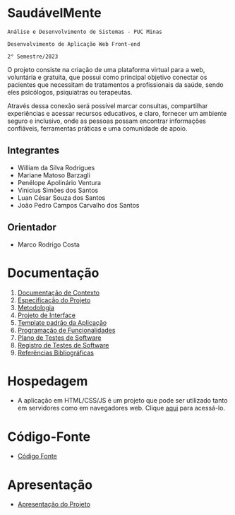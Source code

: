 # SaudávelMente

`Análise e Desenvolvimento de Sistemas - PUC Minas`

`Desenvolvimento de Aplicação Web Front-end`

`2° Semestre/2023`

O projeto consiste na criação de uma plataforma virtual para a web, voluntária e gratuita, que possui como principal objetivo conectar os pacientes que necessitam de tratamentos a profissionais da saúde, sendo eles psicólogos, psiquiatras ou terapeutas.

Através dessa conexão será possível marcar consultas, compartilhar experiências e acessar recursos educativos, e claro, fornecer um ambiente seguro e inclusivo, onde as pessoas possam encontrar informações confiáveis, ferramentas práticas e uma comunidade de apoio.

## Integrantes

* William da Silva Rodrigues
* Mariane Matoso Barzagli
* Penélope Apolinário Ventura
* Vinicius Simões dos Santos
* Luan César Souza dos Santos
* João Pedro Campos Carvalho dos Santos

## Orientador

* Marco Rodrigo Costa

# Documentação

<ol>
<li><a href="documentos/01-Documentação de Contexto.md"> Documentação de Contexto</a></li>
<li><a href="documentos/02-Especificação do Projeto.md"> Especificação do Projeto</a></li>
<li><a href="documentos/03-Metodologia.md"> Metodologia</a></li>
<li><a href="documentos/04-Projeto de Interface.md"> Projeto de Interface</a></li>
<li><a href="documentos/05-Template padrão da Aplicação.md"> Template padrão da Aplicação</a></li>
<li><a href="documentos/06-Programação de Funcionalidades.md"> Programação de Funcionalidades</a></li>
<li><a href="documentos/07-Plano de Testes de Software.md"> Plano de Testes de Software</a></li>
<li><a href="documentos/08-Registro de Testes de Software.md"> Registro de Testes de Software</a></li>
<li><a href="documentos/09-Referências.md"> Referências Bibliográficas</a></li>
</ol>

# Hospedagem

* A aplicação em HTML/CSS/JS é um projeto que pode ser utilizado tanto em servidores como em navegadores web. Clique [aqui](https://icei-puc-minas-pmv-ads.github.io/pmv-ads-2023-2-e1-proj-web-t9-saudavelmente/codigo-fonte/paginas/pagina-inicial/) para acessá-lo.

# Código-Fonte

* <a href="codigo-fonte/README.md">Código Fonte</a>

# Apresentação

* <a href="apresentacao/README.md">Apresentação do Projeto</a>

